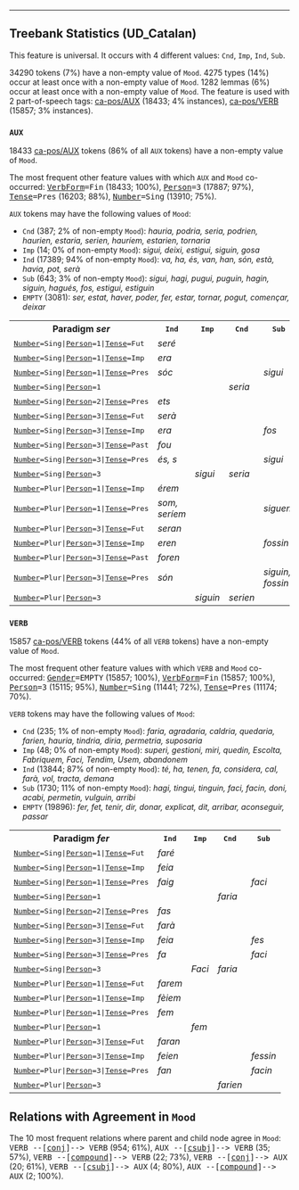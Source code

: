 

--------------------------------------------------------------------------------

## Treebank Statistics (UD_Catalan)

This feature is universal.
It occurs with 4 different values: `Cnd`, `Imp`, `Ind`, `Sub`.

34290 tokens (7%) have a non-empty value of `Mood`.
4275 types (14%) occur at least once with a non-empty value of `Mood`.
1282 lemmas (6%) occur at least once with a non-empty value of `Mood`.
The feature is used with 2 part-of-speech tags: [ca-pos/AUX]() (18433; 4% instances), [ca-pos/VERB]() (15857; 3% instances).

### `AUX`

18433 [ca-pos/AUX]() tokens (86% of all `AUX` tokens) have a non-empty value of `Mood`.

The most frequent other feature values with which `AUX` and `Mood` co-occurred: <tt><a href="VerbForm.html">VerbForm</a>=Fin</tt> (18433; 100%), <tt><a href="Person.html">Person</a>=3</tt> (17887; 97%), <tt><a href="Tense.html">Tense</a>=Pres</tt> (16203; 88%), <tt><a href="Number.html">Number</a>=Sing</tt> (13910; 75%).

`AUX` tokens may have the following values of `Mood`:

* `Cnd` (387; 2% of non-empty `Mood`): <em>hauria, podria, seria, podrien, haurien, estaria, serien, hauríem, estarien, tornaria</em>
* `Imp` (14; 0% of non-empty `Mood`): <em>sigui, deixi, estigui, siguin, gosa</em>
* `Ind` (17389; 94% of non-empty `Mood`): <em>va, ha, és, van, han, són, està, havia, pot, serà</em>
* `Sub` (643; 3% of non-empty `Mood`): <em>sigui, hagi, pugui, puguin, hagin, siguin, hagués, fos, estigui, estiguin</em>
* `EMPTY` (3081): <em>ser, estat, haver, poder, fer, estar, tornar, pogut, començar, deixar</em>

<table>
  <tr><th>Paradigm <i>ser</i></th><th><tt>Ind</tt></th><th><tt>Imp</tt></th><th><tt>Cnd</tt></th><th><tt>Sub</tt></th></tr>
  <tr><td><tt><a href="Number.html">Number</a>=Sing|<a href="Person.html">Person</a>=1|<a href="Tense.html">Tense</a>=Fut</tt></td><td><em>seré</em></td><td></td><td></td><td></td></tr>
  <tr><td><tt><a href="Number.html">Number</a>=Sing|<a href="Person.html">Person</a>=1|<a href="Tense.html">Tense</a>=Imp</tt></td><td><em>era</em></td><td></td><td></td><td></td></tr>
  <tr><td><tt><a href="Number.html">Number</a>=Sing|<a href="Person.html">Person</a>=1|<a href="Tense.html">Tense</a>=Pres</tt></td><td><em>sóc</em></td><td></td><td></td><td><em>sigui</em></td></tr>
  <tr><td><tt><a href="Number.html">Number</a>=Sing|<a href="Person.html">Person</a>=1</tt></td><td></td><td></td><td><em>seria</em></td><td></td></tr>
  <tr><td><tt><a href="Number.html">Number</a>=Sing|<a href="Person.html">Person</a>=2|<a href="Tense.html">Tense</a>=Pres</tt></td><td><em>ets</em></td><td></td><td></td><td></td></tr>
  <tr><td><tt><a href="Number.html">Number</a>=Sing|<a href="Person.html">Person</a>=3|<a href="Tense.html">Tense</a>=Fut</tt></td><td><em>serà</em></td><td></td><td></td><td></td></tr>
  <tr><td><tt><a href="Number.html">Number</a>=Sing|<a href="Person.html">Person</a>=3|<a href="Tense.html">Tense</a>=Imp</tt></td><td><em>era</em></td><td></td><td></td><td><em>fos</em></td></tr>
  <tr><td><tt><a href="Number.html">Number</a>=Sing|<a href="Person.html">Person</a>=3|<a href="Tense.html">Tense</a>=Past</tt></td><td><em>fou</em></td><td></td><td></td><td></td></tr>
  <tr><td><tt><a href="Number.html">Number</a>=Sing|<a href="Person.html">Person</a>=3|<a href="Tense.html">Tense</a>=Pres</tt></td><td><em>és, s</em></td><td></td><td></td><td><em>sigui</em></td></tr>
  <tr><td><tt><a href="Number.html">Number</a>=Sing|<a href="Person.html">Person</a>=3</tt></td><td></td><td><em>sigui</em></td><td><em>seria</em></td><td></td></tr>
  <tr><td><tt><a href="Number.html">Number</a>=Plur|<a href="Person.html">Person</a>=1|<a href="Tense.html">Tense</a>=Imp</tt></td><td><em>érem</em></td><td></td><td></td><td></td></tr>
  <tr><td><tt><a href="Number.html">Number</a>=Plur|<a href="Person.html">Person</a>=1|<a href="Tense.html">Tense</a>=Pres</tt></td><td><em>som, seríem</em></td><td></td><td></td><td><em>siguem</em></td></tr>
  <tr><td><tt><a href="Number.html">Number</a>=Plur|<a href="Person.html">Person</a>=3|<a href="Tense.html">Tense</a>=Fut</tt></td><td><em>seran</em></td><td></td><td></td><td></td></tr>
  <tr><td><tt><a href="Number.html">Number</a>=Plur|<a href="Person.html">Person</a>=3|<a href="Tense.html">Tense</a>=Imp</tt></td><td><em>eren</em></td><td></td><td></td><td><em>fossin</em></td></tr>
  <tr><td><tt><a href="Number.html">Number</a>=Plur|<a href="Person.html">Person</a>=3|<a href="Tense.html">Tense</a>=Past</tt></td><td><em>foren</em></td><td></td><td></td><td></td></tr>
  <tr><td><tt><a href="Number.html">Number</a>=Plur|<a href="Person.html">Person</a>=3|<a href="Tense.html">Tense</a>=Pres</tt></td><td><em>són</em></td><td></td><td></td><td><em>siguin, fossin</em></td></tr>
  <tr><td><tt><a href="Number.html">Number</a>=Plur|<a href="Person.html">Person</a>=3</tt></td><td></td><td><em>siguin</em></td><td><em>serien</em></td><td></td></tr>
</table>

### `VERB`

15857 [ca-pos/VERB]() tokens (44% of all `VERB` tokens) have a non-empty value of `Mood`.

The most frequent other feature values with which `VERB` and `Mood` co-occurred: <tt><a href="Gender.html">Gender</a>=EMPTY</tt> (15857; 100%), <tt><a href="VerbForm.html">VerbForm</a>=Fin</tt> (15857; 100%), <tt><a href="Person.html">Person</a>=3</tt> (15115; 95%), <tt><a href="Number.html">Number</a>=Sing</tt> (11441; 72%), <tt><a href="Tense.html">Tense</a>=Pres</tt> (11174; 70%).

`VERB` tokens may have the following values of `Mood`:

* `Cnd` (235; 1% of non-empty `Mood`): <em>faria, agradaria, caldria, quedaria, farien, hauria, tindria, diria, permetria, suposaria</em>
* `Imp` (48; 0% of non-empty `Mood`): <em>superi, gestioni, miri, quedin, Escolta, Fabriquem, Faci, Tendim, Usem, abandonem</em>
* `Ind` (13844; 87% of non-empty `Mood`): <em>té, ha, tenen, fa, considera, cal, farà, vol, tracta, demana</em>
* `Sub` (1730; 11% of non-empty `Mood`): <em>hagi, tingui, tinguin, faci, facin, doni, acabi, permetin, vulguin, arribi</em>
* `EMPTY` (19896): <em>fer, fet, tenir, dir, donar, explicat, dit, arribar, aconseguir, passar</em>

<table>
  <tr><th>Paradigm <i>fer</i></th><th><tt>Ind</tt></th><th><tt>Imp</tt></th><th><tt>Cnd</tt></th><th><tt>Sub</tt></th></tr>
  <tr><td><tt><a href="Number.html">Number</a>=Sing|<a href="Person.html">Person</a>=1|<a href="Tense.html">Tense</a>=Fut</tt></td><td><em>faré</em></td><td></td><td></td><td></td></tr>
  <tr><td><tt><a href="Number.html">Number</a>=Sing|<a href="Person.html">Person</a>=1|<a href="Tense.html">Tense</a>=Imp</tt></td><td><em>feia</em></td><td></td><td></td><td></td></tr>
  <tr><td><tt><a href="Number.html">Number</a>=Sing|<a href="Person.html">Person</a>=1|<a href="Tense.html">Tense</a>=Pres</tt></td><td><em>faig</em></td><td></td><td></td><td><em>faci</em></td></tr>
  <tr><td><tt><a href="Number.html">Number</a>=Sing|<a href="Person.html">Person</a>=1</tt></td><td></td><td></td><td><em>faria</em></td><td></td></tr>
  <tr><td><tt><a href="Number.html">Number</a>=Sing|<a href="Person.html">Person</a>=2|<a href="Tense.html">Tense</a>=Pres</tt></td><td><em>fas</em></td><td></td><td></td><td></td></tr>
  <tr><td><tt><a href="Number.html">Number</a>=Sing|<a href="Person.html">Person</a>=3|<a href="Tense.html">Tense</a>=Fut</tt></td><td><em>farà</em></td><td></td><td></td><td></td></tr>
  <tr><td><tt><a href="Number.html">Number</a>=Sing|<a href="Person.html">Person</a>=3|<a href="Tense.html">Tense</a>=Imp</tt></td><td><em>feia</em></td><td></td><td></td><td><em>fes</em></td></tr>
  <tr><td><tt><a href="Number.html">Number</a>=Sing|<a href="Person.html">Person</a>=3|<a href="Tense.html">Tense</a>=Pres</tt></td><td><em>fa</em></td><td></td><td></td><td><em>faci</em></td></tr>
  <tr><td><tt><a href="Number.html">Number</a>=Sing|<a href="Person.html">Person</a>=3</tt></td><td></td><td><em>Faci</em></td><td><em>faria</em></td><td></td></tr>
  <tr><td><tt><a href="Number.html">Number</a>=Plur|<a href="Person.html">Person</a>=1|<a href="Tense.html">Tense</a>=Fut</tt></td><td><em>farem</em></td><td></td><td></td><td></td></tr>
  <tr><td><tt><a href="Number.html">Number</a>=Plur|<a href="Person.html">Person</a>=1|<a href="Tense.html">Tense</a>=Imp</tt></td><td><em>fèiem</em></td><td></td><td></td><td></td></tr>
  <tr><td><tt><a href="Number.html">Number</a>=Plur|<a href="Person.html">Person</a>=1|<a href="Tense.html">Tense</a>=Pres</tt></td><td><em>fem</em></td><td></td><td></td><td></td></tr>
  <tr><td><tt><a href="Number.html">Number</a>=Plur|<a href="Person.html">Person</a>=1</tt></td><td></td><td><em>fem</em></td><td></td><td></td></tr>
  <tr><td><tt><a href="Number.html">Number</a>=Plur|<a href="Person.html">Person</a>=3|<a href="Tense.html">Tense</a>=Fut</tt></td><td><em>faran</em></td><td></td><td></td><td></td></tr>
  <tr><td><tt><a href="Number.html">Number</a>=Plur|<a href="Person.html">Person</a>=3|<a href="Tense.html">Tense</a>=Imp</tt></td><td><em>feien</em></td><td></td><td></td><td><em>fessin</em></td></tr>
  <tr><td><tt><a href="Number.html">Number</a>=Plur|<a href="Person.html">Person</a>=3|<a href="Tense.html">Tense</a>=Pres</tt></td><td><em>fan</em></td><td></td><td></td><td><em>facin</em></td></tr>
  <tr><td><tt><a href="Number.html">Number</a>=Plur|<a href="Person.html">Person</a>=3</tt></td><td></td><td></td><td><em>farien</em></td><td></td></tr>
</table>

## Relations with Agreement in `Mood`

The 10 most frequent relations where parent and child node agree in `Mood`:
<tt>VERB --[<a href="../dep/conj.html">conj</a>]--> VERB</tt> (954; 61%),
<tt>AUX --[<a href="../dep/csubj.html">csubj</a>]--> VERB</tt> (35; 57%),
<tt>VERB --[<a href="../dep/compound.html">compound</a>]--> VERB</tt> (22; 73%),
<tt>VERB --[<a href="../dep/conj.html">conj</a>]--> AUX</tt> (20; 61%),
<tt>VERB --[<a href="../dep/csubj.html">csubj</a>]--> AUX</tt> (4; 80%),
<tt>AUX --[<a href="../dep/compound.html">compound</a>]--> AUX</tt> (2; 100%).

